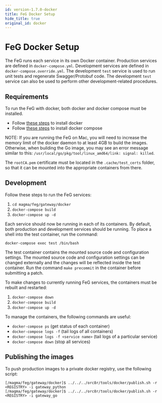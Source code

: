 ```yaml
---
id: version-1.7.0-docker
title: FeG Docker Setup
hide_title: true
original_id: docker
---
```

# FeG Docker Setup

The FeG runs each service in its own Docker container.
Production services are defined in `docker-compose.yml`.
Development services are defined in `docker-compose.override.yml`.
The development `test` service is used to run unit tests and regenerate Swagger/Protobuf code.
The development `test` service can also be used to perform other development-related procedures.

## Requirements

To run the FeG with docker, both docker and docker compose must be installed.

- Follow [these steps](https://docs.docker.com/install/) to install docker
- Follow [these steps](https://docs.docker.com/compose/install/) to install docker compose

NOTE: If you are running the FeG on Mac, you will need to increase the memory
limit of the docker daemon to at least 4GB to build the images. Otherwise,
when building the Go image, you may see an error message similar to this:
`/usr/local/go/pkg/tool/linux_amd64/link: signal: killed`.

The `rootCA.pem` certificate must be located in the `.cache/test_certs` folder,
so that it can be mounted into the appropriate containers from there.

## Development

Follow these steps to run the FeG services:

1. `cd magma/feg/gateway/docker`
2. `docker-compose build`
3. `docker-compose up -d`

Each service should now be running in each of its containers.
By default, both production and development services should be running.
To place a shell into the test container, run the command:

`docker-compose exec test /bin/bash`

The test container contains the mounted source code and configuration settings.
The mounted source code and configuration settings can be changed externally
and the changes will be reflected inside the test container.
Run the command `make precommit` in the container before submitting a patch.

To make changes to currently running FeG services, the containers must be rebuilt and restarted:

1. `docker-compose down`
2. `docker-compose build`
3. `docker-compose up -d`

To manage the containers, the following commands are useful:

- `docker-compose ps` (get status of each container)
- `docker-compose logs -f` (tail logs of all containers)
- `docker-compose logs -f <service name>` (tail logs of a particular service)
- `docker-compose down` (stop all services)

## Publishing the images

To push production images to a private docker registry, use the following script:

```text
[/magma/feg/gateway/docker]$ ../../../orc8r/tools/docker/publish.sh -r <REGISTRY> -i gateway_python
[/magma/feg/gateway/docker]$ ../../../orc8r/tools/docker/publish.sh -r <REGISTRY> -i gateway_go
```
